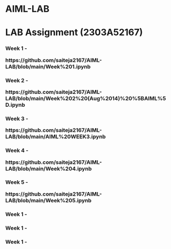 # AIML-LAB
<h1>LAB Assignment (2303A52167)</h1>
<body>
  <h3>Week 1 - <p>https://github.com/saiteja2167/AIML-LAB/blob/main/Week%201.ipynb</p></h3>
  <h3>Week 2 - <p>https://github.com/saiteja2167/AIML-LAB/blob/main/Week%202%20(Aug%2014)%20%5BAIML%5D.ipynb</p></h3>
  <h3>Week 3 - <p>https://github.com/saiteja2167/AIML-LAB/blob/main/AIML%20WEEK3.ipynb</p></h3>
  <h3>Week 4 - <p>https://github.com/saiteja2167/AIML-LAB/blob/main/Week%204.ipynb</p></h3>
  <h3>Week 5 - <p>https://github.com/saiteja2167/AIML-LAB/blob/main/Week%205.ipynb</p></h3>
  <h3>Week 1 - <p></p></h3>
  <h3>Week 1 - <p></p></h3>
  <h3>Week 1 - <p></p></h3>
</body>
